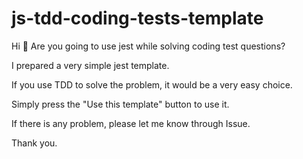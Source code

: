 # js-tdd-coding-tests-template

Hi 👋 Are you going to use jest while solving coding test questions?

I prepared a very simple jest template.

If you use TDD to solve the problem, it would be a very easy choice.

Simply press the "Use this template" button to use it.

If there is any problem, please let me know through Issue.

Thank you.
